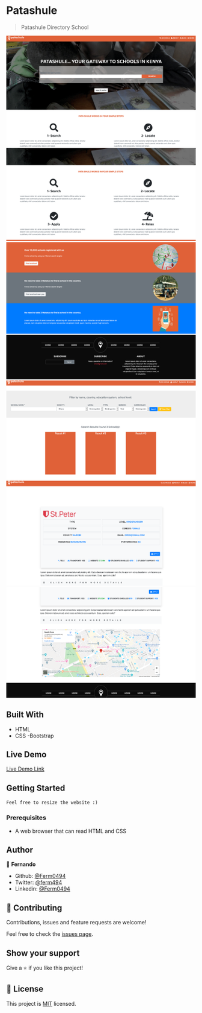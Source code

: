 # Patashule

> Patashule Directory School

![screenshot](./assets/img/presentation/1.png)
![screenshot](./assets/img/presentation/2.png)
![screenshot](./assets/img/presentation/3.png)
![screenshot](./assets/img/presentation/4.png)
![screenshot](./assets/img/presentation/5.png)
![screenshot](./assets/img/presentation/6.png)
![screenshot](./assets/img/presentation/7.png)




## Built With

- HTML
- CSS
-Bootstrap

## Live Demo

[Live Demo Link](https://rawcdn.githack.com/Ferm0494/HTMLCapstone/db60b6ced1db0c00ea668204b2471ac4dc7c1445/index.html)

## Getting Started
    Feel free to resize the website :)

### Prerequisites

- A web browser that can read HTML and CSS

## Author

👤 **Fernando**

- Github: [@Ferm0494](https://github.com/Ferm0494)
- Twitter: [@ferm494](https://twitter.com/rivas0494)
- Linkedin: [@Ferm0494](https://www.linkedin.com/in/ferm0494/)



## 🤝 Contributing


Contributions, issues and feature requests are welcome!

Feel free to check the [issues page](issues/).

## Show your support

Give a ⭐️ if you like this project!

## 📝 License

This project is [MIT](lic.url) licensed.
